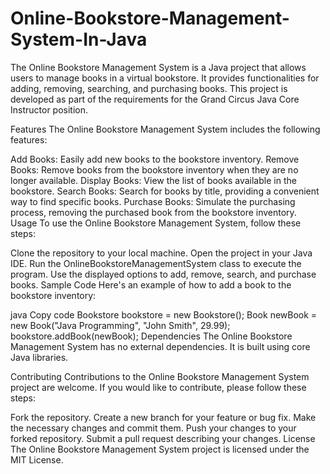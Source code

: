 # Online-Bookstore-Management-System-In-Java

The Online Bookstore Management System is a Java project that allows users to manage books in a virtual bookstore. It provides functionalities for adding, removing, searching, and purchasing books. This project is developed as part of the requirements for the Grand Circus Java Core Instructor position.

Features
The Online Bookstore Management System includes the following features:

Add Books: Easily add new books to the bookstore inventory.
Remove Books: Remove books from the bookstore inventory when they are no longer available.
Display Books: View the list of books available in the bookstore.
Search Books: Search for books by title, providing a convenient way to find specific books.
Purchase Books: Simulate the purchasing process, removing the purchased book from the bookstore inventory.
Usage
To use the Online Bookstore Management System, follow these steps:

Clone the repository to your local machine.
Open the project in your Java IDE.
Run the OnlineBookstoreManagementSystem class to execute the program.
Use the displayed options to add, remove, search, and purchase books.
Sample Code
Here's an example of how to add a book to the bookstore inventory:

java
Copy code
Bookstore bookstore = new Bookstore();
Book newBook = new Book("Java Programming", "John Smith", 29.99);
bookstore.addBook(newBook);
Dependencies
The Online Bookstore Management System has no external dependencies. It is built using core Java libraries.

Contributing
Contributions to the Online Bookstore Management System project are welcome. If you would like to contribute, please follow these steps:

Fork the repository.
Create a new branch for your feature or bug fix.
Make the necessary changes and commit them.
Push your changes to your forked repository.
Submit a pull request describing your changes.
License
The Online Bookstore Management System project is licensed under the MIT License.
